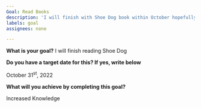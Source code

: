 ```yaml
---
Goal: Read Books
description: 'I will finish with Shoe Dog book within October hopefully'
labels: goal
assignees: none

---
```


**What is your goal?**
I will finish reading Shoe Dog

**Do you have a target date for this? If yes, write below**

October 31<sup>st</sup>, 2022

**What will you achieve by completing this goal?**

Increased Knowledge
